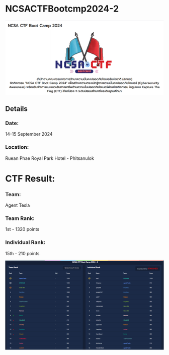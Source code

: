 # NCSACTFBootcmp2024-2
![cover](resource/COVER.png)
## Details
###  **Date:**
14-15 September 2024
### **Location:** 
Ruean Phae Royal Park Hotel - Phitsanulok
# CTF Result:
### **Team:** 
Agent Tesla
### **Team Rank:** 
1st - 1320 points

### **Individual Rank:** 
15th - 210 points

![leaderboard](CTF/Leaderboard-final.png)
